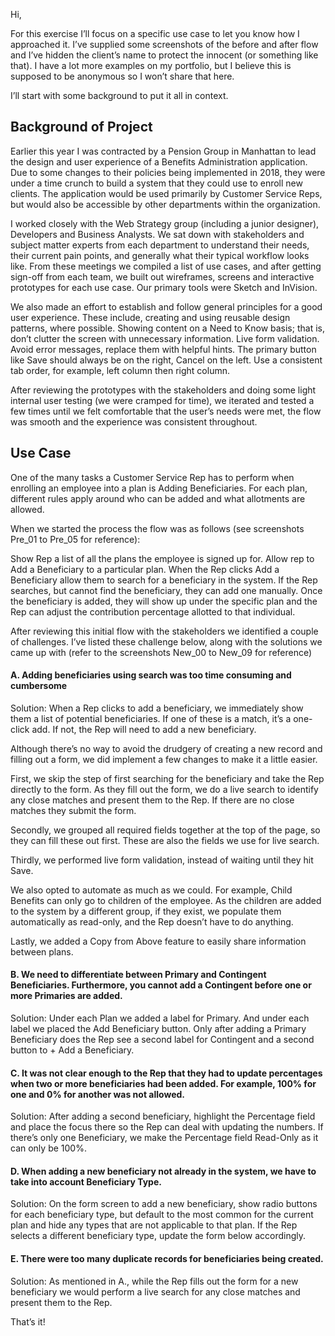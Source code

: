 Hi,

For this exercise I’ll focus on a specific use case to let you know how I approached it. I’ve supplied some screenshots of the before and after flow and I’ve hidden the client’s name to protect the innocent (or something like that). I have a lot more examples on my portfolio, but I believe this is supposed to be anonymous so I won’t share that here.

I’ll start with some background to put it all in context.

## Background of Project

Earlier this year I was contracted by a Pension Group in Manhattan to lead the design and user experience of a Benefits Administration application. Due to some changes to their policies being implemented in 2018, they were under a time crunch to build a system that they could use to enroll new clients. The application would be used primarily by Customer Service Reps, but would also be accessible by other departments within the organization.

I worked closely with the Web Strategy group (including a junior designer), Developers and Business Analysts. We sat down with stakeholders and subject matter experts from each department to understand their needs, their current pain points, and generally what their typical workflow looks like. From these meetings we compiled a list of use cases, and after getting sign-off from each team, we built out wireframes, screens and interactive prototypes for each use case. Our primary tools were Sketch and InVision. 

We also made an effort to establish and follow general principles for a good user experience. These include, creating and using reusable design patterns, where possible. Showing content on a Need to Know basis; that is, don’t clutter the screen with unnecessary information. Live form validation. Avoid error messages, replace them with helpful hints. The primary button like Save should always be on the right, Cancel on the left. Use a consistent tab order, for example, left column then right column.

After reviewing the prototypes with the stakeholders and doing some light internal user testing (we were cramped for time), we iterated and tested a few times until we felt comfortable that the user’s needs were met, the flow was smooth and the experience was consistent throughout.

## Use Case

One of the many tasks a Customer Service Rep has to perform when enrolling an employee into a plan is Adding Beneficiaries. For each plan, different rules apply around who can be added and what allotments are allowed.

When we started the process the flow was as follows (see screenshots Pre_01 to Pre_05 for reference):

Show Rep a list of all the plans the employee is signed up for. Allow rep to Add a Beneficiary to a particular plan.
When the Rep clicks Add a Beneficiary allow them to search for a beneficiary in the system.
If the Rep searches, but cannot find the beneficiary, they can add one manually.
Once the beneficiary is added, they will show up under the specific plan and the Rep can adjust the contribution percentage allotted to that individual.

After reviewing this initial flow with the stakeholders we identified a couple of challenges. I’ve listed these challenge below, along with the solutions we came up with (refer to the screenshots New_00 to New_09 for reference)

#### A. Adding beneficiaries using search was too time consuming and cumbersome

Solution: 
When a Rep clicks to add a beneficiary, we immediately show them a list of potential beneficiaries. If one of these is a match, it’s a one-click add. If not, the Rep will need to add a new beneficiary. 

Although there’s no way to avoid the drudgery of creating a new record and filling out a form, we did implement a few changes to make it a little easier. 

First, we skip the step of first searching for the beneficiary and take the Rep directly to the form. As they fill out the form, we do a live search to identify any close matches and present them to the Rep. If there are no close matches they submit the form.

Secondly, we grouped all required fields together at the top of the page, so they can fill these out first. These are also the fields we use for live search.

Thirdly, we performed live form validation, instead of waiting until they hit Save.

We also opted to automate as much as we could. For example, Child Benefits can only go to children of the employee. As the children are added to the system by a different group, if they exist, we populate them automatically as read-only, and the Rep doesn’t have to do anything.

Lastly, we added a Copy from Above feature to easily share information between plans.
	
#### B. We need to differentiate between Primary and Contingent Beneficiaries. Furthermore, you cannot add a Contingent before one or more Primaries are added.

Solution: Under each Plan we added a label for Primary. And under each label we placed the Add Beneficiary button. Only after adding a Primary Beneficiary does the Rep see a second label for Contingent and a second button to + Add a Beneficiary.

#### C. It was not clear enough to the Rep that they had to update percentages when two or more beneficiaries had been added. For example, 100% for one and 0% for another was not allowed.

Solution: After adding a second beneficiary, highlight the Percentage field and place the focus there so the Rep can deal with updating the numbers. If there’s only one Beneficiary, we make the Percentage field Read-Only as it can only be 100%.

#### D. When adding a new beneficiary not already in the system, we have to take into account Beneficiary Type.

Solution: On the form screen to add a new beneficiary, show radio buttons for each beneficiary type, but default to the most common for the current plan and hide any types that are not applicable to that plan. If the Rep selects a different beneficiary type, update the form below accordingly.

#### E. There were too many duplicate records for beneficiaries being created.

Solution: As mentioned in A., while the Rep fills out the form for a new beneficiary we would perform a live search for any close matches and present them to the Rep.

That’s it!
